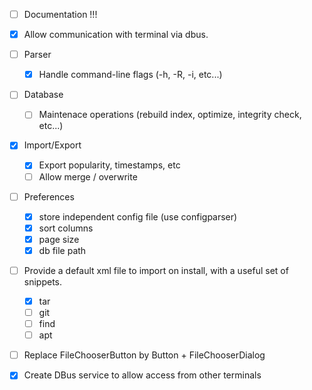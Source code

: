 - [ ] Documentation !!!

- [x] Allow communication with terminal via dbus.

- [ ] Parser
    - [x] Handle command-line flags (-h, -R, -i, etc...)

- [ ] Database
    - [ ] Maintenace operations (rebuild index, optimize, integrity check, etc...)

- [x] Import/Export
    - [x] Export popularity, timestamps, etc
    - [ ] Allow merge / overwrite

- [ ] Preferences
    - [x] store independent config file (use configparser)
    - [x] sort columns
    - [x] page size
    - [x] db file path

- [ ] Provide a default xml file to import on install, with a useful set of snippets.
    - [x] tar
    - [ ] git
    - [ ] find
    - [ ] apt

- [ ] Replace FileChooserButton by Button + FileChooserDialog

- [x] Create DBus service to allow access from other terminals
